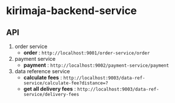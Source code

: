 # kirimaja-backend-service

## **API**

1) order service
   * **order**  : `http://localhost:9001/order-service/order`
2) payment service
   * **payment**  : `http://localhost:9002/payment-service/payment`
3) data reference service
   * **calculate fees**  : `http://localhost:9003/data-ref-service/calculate-fee?distance=?`
   * **get all delivery fees**  : `http://localhost:9003/data-ref-service/delivery-fees`

